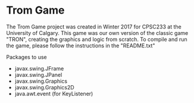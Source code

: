 # Trom Game
The Trom Game project was created in Winter 2017 for CPSC233 at the University of Calgary. This game was our own version of the classic game "TRON", creating the graphics and logic from scratch. 
To compile and run the game, please follow the instructions in the "README.txt"

Packages to use
* javax.swing.JFrame
* javax.swing.JPanel
* javax.swing.Graphics
* javax.swing.Graphics2D
* java.awt.event (for KeyListener)

